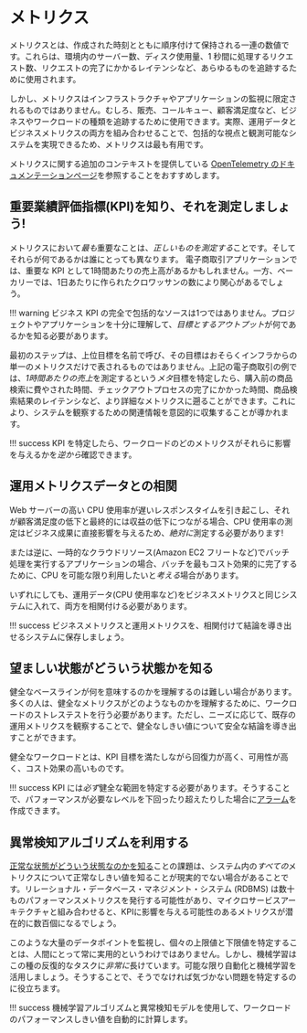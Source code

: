 # メトリクス

メトリクスとは、作成された時刻とともに順序付けて保持される一連の数値です。これらは、環境内のサーバー数、ディスク使用量、1 秒間に処理するリクエスト数、リクエストの完了にかかるレイテンシなど、あらゆるものを追跡するために使用されます。

しかし、メトリクスはインフラストラクチャやアプリケーションの監視に限定されるものではありません。むしろ、販売、コールキュー、顧客満足度など、ビジネスやワークロードの種類を追跡するために使用できます。実際、運用データとビジネスメトリクスの両方を組み合わせることで、包括的な視点と観測可能なシステムを実現できるため、メトリクスは最も有用です。

メトリクスに関する追加のコンテキストを提供している [OpenTelemetry のドキュメンテーションページ](https://opentelemetry.io/docs/concepts/signals/metrics/)を参照することをおすすめします。

## 重要業績評価指標(KPI)を知り、それを測定しましょう!

メトリクスにおいて*最も*重要なことは、*正しいものを測定する*ことです。そしてそれらが何であるかは誰にとっても異なります。
電子商取引アプリケーションでは、重要な KPI として1時間あたりの売上高があるかもしれません。一方、ベーカリーでは、1日あたりに作られたクロワッサンの数により関心があるでしょう。 

!!! warning
	ビジネス KPI の完全で包括的なソースは1つではありません。プロジェクトやアプリケーションを十分に理解して、*目標とするアウトプット*が何であるかを知る必要があります。

最初のステップは、上位目標を名前で呼び、その目標はおそらくインフラからの単一のメトリクスだけで表されるものではありません。上記の電子商取引の例では、*1時間あたりの売上*を測定するという*メタ*目標を特定したら、購入前の商品検索に費やされた時間、チェックアウトプロセスの完了にかかった時間、商品検索結果のレイテンシなど、より詳細なメトリクスに遡ることができます。これにより、システムを観察するための関連情報を意図的に収集することが導かれます。 

!!! success
	KPI を特定したら、ワークロードのどのメトリクスがそれらに影響を与えるかを*逆から*確認できます。

## 運用メトリクスデータとの相関

Web サーバーの高い CPU 使用率が遅いレスポンスタイムを引き起こし、それが顧客満足度の低下と最終的には収益の低下につながる場合、CPU 使用率の測定はビジネス成果に直接影響を与えるため、*絶対に*測定する必要があります!

または逆に、一時的なクラウドリソース(Amazon EC2 フリートなど)でバッチ処理を実行するアプリケーションの場合、バッチを最もコスト効果的に完了するために、CPU を可能な限り利用したいと*考える*場合があります。

いずれにしても、運用データ(CPU 使用率など)をビジネスメトリクスと同じシステムに入れて、両方を相関付ける必要があります。

!!! success
	ビジネスメトリクスと運用メトリクスを、相関付けて結論を導き出せるシステムに保存しましょう。

## 望ましい状態がどういう状態かを知る

健全なベースラインが何を意味するのかを理解するのは難しい場合があります。多くの人は、健全なメトリクスがどのようなものかを理解するために、ワークロードのストレステストを行う必要があります。ただし、ニーズに応じて、既存の運用メトリクスを観察することで、健全なしきい値について安全な結論を導き出すことができます。

健全なワークロードとは、KPI 目標を満たしながら回復力が高く、可用性が高く、コスト効果の高いものです。

!!! success
	KPI には*必ず*健全な範囲を特定する必要があります。そうすることで、パフォーマンスが必要なレベルを下回ったり超えたりした場合に[アラーム](../../signals/alarms/)を作成できます。

## 異常検知アルゴリズムを利用する

[正常な状態がどういう状態なのかを知る](#know-what-good-looks-like)ことの課題は、システム内の*すべての*メトリクスについて正常なしきい値を知ることが現実的でない場合があることです。リレーショナル・データベース・マネジメント・システム (RDBMS) は数十ものパフォーマンスメトリクスを発行する可能性があり、マイクロサービスアーキテクチャと組み合わせると、KPIに影響を与える可能性のあるメトリクスが潜在的に数百個になるでしょう。

このような大量のデータポイントを監視し、個々の上限値と下限値を特定することは、人間にとって常に実用的というわけではありません。しかし、機械学習はこの種の反復的なタスクに*非常に*長けています。可能な限り自動化と機械学習を活用しましょう。そうすることで、そうでなければ気づかない問題を特定するのに役立ちます。

!!! success
	機械学習アルゴリズムと異常検知モデルを使用して、ワークロードのパフォーマンスしきい値を自動的に計算します。
